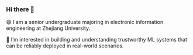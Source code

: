 ### Hi there 👋

😄 I am a senior undergraduate majoring in electronic information engineering at Zhejiang University.

🌱 I’m interested in building and understanding trustworthy ML systems that can be reliably deployed in real-world scenarios.



<!--
**rookiehb/rookiehb** is a ✨ _special_ ✨ repository because its `README.md` (this file) appears on your GitHub profile.

Here are some ideas to get you started:

- 🔭 I’m currently working on ...
- 🌱 I’m currently learning ...
- 👯 I’m looking to collaborate on ...
- 🤔 I’m looking for help with ...
- 💬 Ask me about ...
- 📫 How to reach me: ...
- 😄 Pronouns: ...
- ⚡ Fun fact: ...
-->
